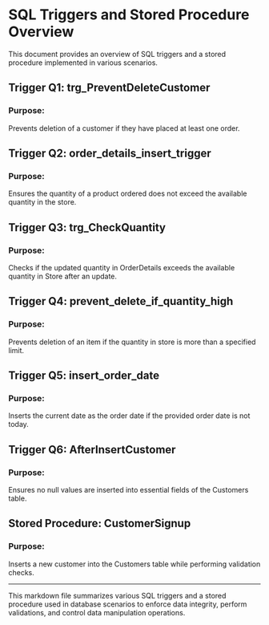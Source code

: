 # SQL Triggers and Stored Procedure Overview

This document provides an overview of SQL triggers and a stored procedure implemented in various scenarios.

## Trigger Q1: trg_PreventDeleteCustomer

### Purpose:
Prevents deletion of a customer if they have placed at least one order.

## Trigger Q2: order_details_insert_trigger

### Purpose:
Ensures the quantity of a product ordered does not exceed the available quantity in the store.

## Trigger Q3: trg_CheckQuantity

### Purpose:
Checks if the updated quantity in OrderDetails exceeds the available quantity in Store after an update.

## Trigger Q4: prevent_delete_if_quantity_high

### Purpose:
Prevents deletion of an item if the quantity in store is more than a specified limit.

## Trigger Q5: insert_order_date

### Purpose:
Inserts the current date as the order date if the provided order date is not today.

## Trigger Q6: AfterInsertCustomer

### Purpose:
Ensures no null values are inserted into essential fields of the Customers table.

## Stored Procedure: CustomerSignup

### Purpose:
Inserts a new customer into the Customers table while performing validation checks.

---

This markdown file summarizes various SQL triggers and a stored procedure used in database scenarios to enforce data integrity, perform validations, and control data manipulation operations.

